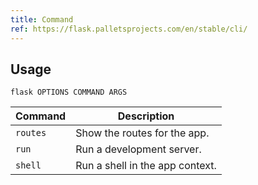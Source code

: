 ```yaml
---
title: Command
ref: https://flask.palletsprojects.com/en/stable/cli/
---
```


## Usage

```shell
flask OPTIONS COMMAND ARGS
```

| Command | Description |
| --- | --- |
| `routes` | Show the routes for the app. |
| `run` | Run a development server. |
| `shell` | Run a shell in the app context. |
